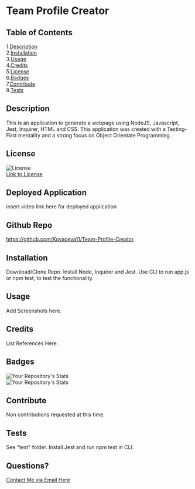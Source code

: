 # Team Profile Creator

  ## Table of Contents  
  1.[Description](#Description)  
  2.[Installation](#Installation)  
  3.[Usage](#Usage)  
  4.[Credits](#Credits)  
  5.[License](#License)  
  6.[Badges](#Badges)  
  7.[Contribute](#Contribute)  
  8.[Tests](#Tests)  

  ## Description  
  This is an application to generate a webpage using NodeJS, Javascript, Jest, Inquirer, HTML and CSS. This application was created with a Testing-First mentality and a strong focus on Object Orientate Programming.  
  ## License  
  ![License](https://img.shields.io/static/v1?label=license&message=MIT&color=blue)  
  [Link to License](./LICENSE.md)     
  ## Deployed Application  
  insert video link here for deployed application  
  ## Github Repo  
  https://github.com/Kovaceva11/Team-Profile-Creator  
  ## Installation  
  Download/Clone Repo. Install Node, Inquirer and Jest. Use CLI to run app.js or npm test, to test the functionality.   
  ## Usage  
  Add Screenshots here.  
  ## Credits  
  List References Here.  
   ## Badges  
  ![Your Repository's Stats](https://github-readme-stats.vercel.app/api?username=Kovaceva11&show_icons=true)  
  ![Your Repository's Stats](https://github-readme-stats.vercel.app/api/top-langs/?username=Kovaceva11&theme=blue-green)        
  ## Contribute  
  Non contributions requested at this time.   
  ## Tests  
  See "test" folder. Install Jest and run npm test in CLI.   
  ## Questions?  
  [Contact Me via Email Here](mailto:adam.kovacevich.develop@gmail.com)   
      
  